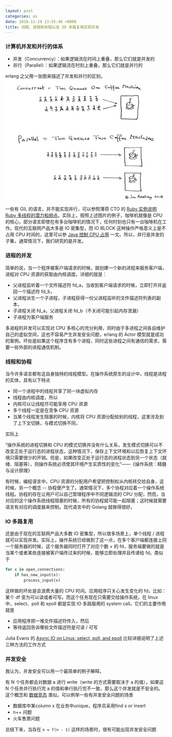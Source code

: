 ```yaml
---
layout: post
categories: os
date: 2018-11-19 13:55:48 +0800
title: 线程、进程和协程以及 IO 多路复用实现并发
---
```

### 计算机并发和并行的体系
* 并发（Concurrency）：如果逻辑流在时间上重叠，那么它们就是并发的
* 并行（Parallel）：如果逻辑流在时刻上重叠，那么它们就是并行的

erlang 之父用一张图来描述了并发和并行的区别。
![Concurrent&Parallel](/static/img/concurrent-and-parallel.jpg)

一些有 GIL 的语言，并不能实现并行，可以参照薄荷 CTO 的 [Ruby 实例说明 Ruby 多线程的潜力和弱点](https://ruby-china.org/topics/11248)。实际上，按照上述图片的例子，咖啡机就像是 CPU 的核心，部分语言即使在有多台咖啡机的情况下，任何时刻也只有一台咖啡机在工作。现代的互联网产品大多是 IO 密集型，而 IO BLOCK 这种操作严格意义上是不占用 CPU 时间的，这里可以参 [Java 控制 CPU 占用](http://razertory.me/os/beauty-of-programming/2018/10/12/control-cpu-just-by-java-code.html) 一文。所以，并行是并发的子集，通常情况下，我们研究的是并发。

### 进程的并发
简单的说，当一个程序被客户端请求的时候，就创建一个新的进程来服务客户端，进程对 CPU 资源的获取由内核调度。详细的就是：

* 父进程监听着一个文件描述符 fd_a，当收到客户端请求的时候，立即打开并返回一个描述符 fd_b，
* 父进程派生一个子进程，子进程获得一份父进程监听的文件描述符列表的副本，
* 子进程关闭 fd_a，父进程关闭 fd_b（不关闭可能引起内存泄漏）
* 子进程为客户端服务

多进程的并发可以实现对 CPU 多核心的充分利用，同时由于多进程之间各自维护自己的虚拟空间，这也不容易产生并发安全问题，erlang 的 Actor 模型就是成功的案例。坏处是如果这个程序含有多个进程，同时这些进程之间有通信的需求，需要一些外部的进程通信机制。


### 线程和协程
当今许多语言都有这自身独特的线程模型。在操作系统原生的设计中，线程是进程的实体，具有以下特点

* 同一个进程中的线程共享了同一块虚拟内存
* 线程由内核调度，所以
* 内核可以让线程尽可能享用 CPU 资源
* 多个线程一定是在竞争 CPU 资源
* 当某个线程发生阻塞的时候，内核将 CPU 资源分配给别的线程，这里涉及到了上下文切换，与模式切换不同，

实际上

“操作系统的进程切换和 CPU 的模式切换并没有什么关系，发生模式切换可以不改变正处于运行态的进程状态，这种情况下，保存上下文环境和以后恢复上下文环境只需要很少的开销。但是，如果改变正处于运行态的进程状态到另一个状态（就绪、阻塞等），则操作系统必须使其环境产生实质性的变化”——《操作系统：精髓与设计原理》

有时候，编程语言中，CPU 资源的分配用户希望把控制权从内核转交给自身，这时候，另一个概念 -- 协程便产生了。通常情况下，多个协程对应着一个操作系统线程。协程的存在让用户可以自己管理程序中不同逻辑流的 CPU 分配，然而，当对应的这个操作系统线程阻塞的时候，所有的协程就可能一起阻塞；这时候就需要语言有对应的调度器来控制。现代语言中的 Golang 就做得很好。

### IO 多路复用
还是由于现在的互联网产品大多数 IO 密集型，所以很多场景上，单个线程 / 进程就可以实现并发。实际上，操作系统已经做到了这一点，在多个客户端都连接上同一个服务器的时候，这个服务器同时打开了对应个数 + 的 fd，服务端要做的就是当某个或者某些连接被客户端传过来的时候，能够立即处理并且传递给 fd。类似于

```ruby
for x in open_connections:
    if has_new_input(x):
        process_input(x)
```

这样做的坏处是会浪费大量的 CPU 时间。应用程序只关心发生变化的 fd，比如：某个 df 变为可以读或者可写。而这个任务现在只需要交给操作系统，在 linux 中，select、poll 和 epoll 都是实现 IO 多路服用的 system call。它们的主要作用就是

* 应用程序把一堆文件描述符传入，然后
* 等待返回告诉哪些文件描述符是可读 / 可写

Julia Evans 的 [Async IO on Linux: select, poll, and epoll](http://jvns.ca/blog/2017/06/03/async-io-on-linux--select--poll--and-epoll/) 比较详细说明了上述三种方法的工作方式

### 并发安全
我认为，并发安全可以用一个最简单的例子解释。

有 N 个任务都会对数据 a 进行 write（write 的方式需要取决于 a 的值），如果这 N 个任务并行执行完 a 的值和串行执行完不一致，那么这个并发就是不安全的。这个概念和 [数据竞态](https://docs.oracle.com/cd/E19205-01/820-0619/geojs/index.html) 类似。可以例举一些有并发安全问题的场景

* 数据库中某column x 在业务中unique，程序员采用find x or insert
* n++ 问题
* 火车售票问题
  
总结下来，当存在 `n = f(n - 1)` 这样的场景时，很有可能出现并发安全问题
